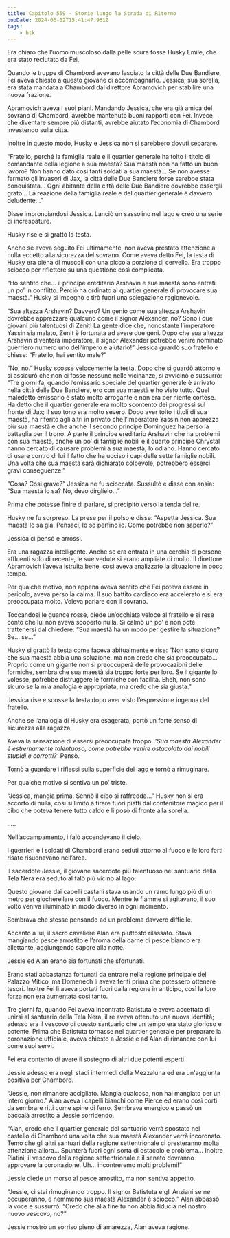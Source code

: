 ```yaml
---
title: Capitolo 559 - Storie lungo la Strada di Ritorno
pubDate: 2024-06-02T15:41:47.961Z
tags:
    - htk
---
```


Era chiaro che l’uomo muscoloso dalla pelle scura fosse Husky Emile, che era stato reclutato da Fei.

Quando le truppe di Chambord avevano lasciato la città delle Due Bandiere, Fei aveva chiesto a questo giovane di accompagnarlo. Jessica, sua sorella, era stata mandata a Chambord dal direttore Abramovich per stabilire una nuova frazione.

Abramovich aveva i suoi piani. Mandando Jessica, che era già amica del sovrano di Chambord, avrebbe mantenuto buoni rapporti con Fei. Invece che diventare sempre più distanti, avrebbe aiutato l’economia di Chambord investendo sulla città.

Inoltre in questo modo, Husky e Jessica non si sarebbero dovuti separare.

“Fratello, perché la famiglia reale e il quartier generale ha tolto il titolo di comandante della legione a sua maestà? Sua maestà non ha fatto un buon lavoro? Non hanno dato così tanti soldati a sua maestà… Se non avesse fermato gli invasori di Jax, la città delle Due Bandiere forse sarebbe stata conquistata… Ogni abitante della città delle Due Bandiere dovrebbe essergli grato… La reazione della famiglia reale e del quartier generale è davvero deludente…”

Disse imbronciandosi Jessica. Lanciò un sassolino nel lago e creò una serie di increspature.

Husky rise e si grattò la testa.

Anche se aveva seguito Fei ultimamente, non aveva prestato attenzione a nulla eccetto alla sicurezza del sovrano. Come aveva detto Fei, la testa di Husky era piena di muscoli con una piccola porzione di cervello. Era troppo sciocco per riflettere su una questione così complicata.

“Ho sentito che… il principe ereditario Arshavin e sua maestà sono entrati un po’ in conflitto. Perciò ha ordinato al quartier generale di provocare sua maestà.” Husky si impegnò e tirò fuori una spiegazione ragionevole.

“Sua altezza Arshavin? Davvero? Un genio come sua altezza Arshavin dovrebbe apprezzare qualcuno come il signor Alexander, no? Sono i due giovani più talentuosi di Zenit! La gente dice che, nonostante l’imperatore Yassin sia malato, Zenit è fortunata ad avere due geni. Dopo che sua altezza Arshavin diventerà imperatore, il signor Alexander potrebbe venire nominato guerriero numero uno dell’impero e aiutarlo!” Jessica guardò suo fratello e chiese: “Fratello, hai sentito male?”

“No, no.” Husky scosse velocemente la testa. Dopo che si guardò attorno e si assicurò che non ci fosse nessuno nelle vicinanze, si avvicinò e sussurrò: “Tre giorni fa, quando l’emissario speciale del quartier generale è arrivato nella città delle Due Bandiere, ero con sua maestà e ho visto tutto. Quel maledetto emissario è stato molto arrogante e non era per niente cortese. Ha detto che il quartier generale era molto scontento dei progressi sul fronte di Jax; Il suo tono era molto severo.
Dopo aver tolto i titoli di sua maestà, ha riferito agli altri in privato che l’imperatore Yassin non apprezza più sua maestà e che anche il secondo principe Dominguez ha perso la battaglia per il trono. A parte il principe ereditario Arshavin che ha problemi con sua maestà, anche un po’ di famiglie nobili e il quarto principe Chrystal hanno cercato di causare problemi a sua maestà; lo odiano. Hanno cercato di usare contro di lui il fatto che ha ucciso i capi delle sette famiglie nobili. Una volta che sua maestà sarà dichiarato colpevole, potrebbero esserci gravi conseguenze.”

“Cosa? Così grave?” Jessica ne fu scioccata. Sussultò e disse con ansia: “Sua maestà lo sa? No, devo dirglielo…”

Prima che potesse finire di parlare, si precipitò verso la tenda del re.

Husky ne fu sorpreso. La prese per il polso e disse: “Aspetta Jessica. Sua maestà lo sa già. Pensaci, lo so perfino io. Come potrebbe non saperlo?”

Jessica ci pensò e arrossì.

Era una ragazza intelligente. Anche se era entrata in una cerchia di persone affluenti solo di recente, le sue vedute si erano ampliate di molto. Il direttore Abramovich l’aveva istruita bene, così aveva analizzato la situazione in poco tempo.

Per qualche motivo, non appena aveva sentito che Fei poteva essere in pericolo, aveva perso la calma. Il suo battito cardiaco era accelerato e si era preoccupata molto. Voleva parlare con il sovrano.

Toccandosi le guance rosse, diede un’occhiata veloce al fratello e si rese conto che lui non aveva scoperto nulla. Si calmò un po’ e non poté trattenersi dal chiedere: “Sua maestà ha un modo per gestire la situazione? Se… se…”

Husky si grattò la testa come faceva abitualmente e rise: “Non sono sicuro che sua maestà abbia una soluzione, ma non credo che sia preoccupato… Proprio come un gigante non si preoccuperà delle provocazioni delle formiche, sembra che sua maestà sia troppo forte per loro. Se il gigante lo volesse, potrebbe distruggere le formiche con facilità. Eheh, non sono sicuro se la mia analogia è appropriata, ma credo che sia giusta.”

Jessica rise e scosse la testa dopo aver visto l’espressione ingenua del fratello.

Anche se l’analogia di Husky era esagerata, portò un forte senso di sicurezza alla ragazza.

Aveva la sensazione di essersi preoccupata troppo. <em>’Sua maestà Alexander è estremamente talentuoso, come potrebbe venire ostacolato dai nobili stupidi e corrotti?’</em> Pensò.

Tornò a guardare i riflessi sulla superficie del lago e tornò a rimuginare.

Per qualche motivo si sentiva un po’ triste.

“Jessica, mangia prima. Sennò il cibo si raffredda…” Husky non si era accorto di nulla, così si limitò a tirare fuori piatti dal contenitore magico per il cibo che poteva tenere tutto caldo e li posò di fronte alla sorella.

…..

Nell’accampamento, i falò accendevano il cielo.

I guerrieri e i soldati di Chambord erano seduti attorno al fuoco e le loro forti risate risuonavano nell’area.

Il sacerdote Jessie, il giovane sacerdote più talentuoso nel santuario della Tela Nera era seduto al falò più vicino al lago.

Questo giovane dai capelli castani stava usando un ramo lungo più di un metro per giocherellare con il fuoco. Mentre le fiamme si agitavano, il suo volto veniva illuminato in modo diverso in ogni momento.

Sembrava che stesse pensando ad un problema davvero difficile.

Accanto a lui, il sacro cavaliere Alan era piuttosto rilassato. Stava mangiando pesce arrostito e l’aroma della carne di pesce bianco era allettante, aggiungendo sapore alla notte.

Jessie ed Alan erano sia fortunati che sfortunati.

Erano stati abbastanza fortunati da entrare nella regione principale del Palazzo Mitico, ma Domenech li aveva feriti prima che potessero ottenere tesori. Inoltre Fei li aveva portati fuori dalla regione in anticipo, così la loro forza non era aumentata così tanto.

Tre giorni fa, quando Fei aveva incontrato Batistuta e aveva accettato di unirsi al santuario della Tela Nera, il re aveva ottenuto una nuova identità; adesso era il vescovo di questo santuario che un tempo era stato glorioso e potente. Prima che Batistuta tornasse nel quartier generale per preparare la coronazione ufficiale, aveva chiesto a Jessie e ad Alan di rimanere con lui come suoi servi.

Fei era contento di avere il sostegno di altri due potenti esperti.

Jessie adesso era negli stadi intermedi della Mezzaluna ed era un'aggiunta positiva per Chambord.

“Jessie, non rimanere accigliato. Mangia qualcosa, non hai mangiato per un intero giorno.” Alan aveva i capelli bianchi come Pierce ed erano così corti da sembrare ritti come spine di ferro. Sembrava energico e passò un baccalà arrostito a Jessie sorridendo.

“Alan, credo che il quartier generale del santuario verrà spostato nel castello di Chambord una volta che sua maestà Alexander verrà incoronato. Temo che gli altri santuari della regione settentrionale ci presteranno molta attenzione allora… Spunterà fuori ogni sorta di ostacolo e problema… Inoltre Platini, il vescovo della regione settentrionale e il senato dovranno approvare la coronazione. Uh… incontreremo molti problemi!”

Jessie diede un morso al pesce arrostito, ma non sentiva appetito.

“Jessie, ci stai rimuginando troppo. Il signor Batistuta e gli Anziani se ne occuperanno, e nemmeno sua maestà Alexander è sciocco.” Alan abbassò la voce e sussurrò: “Credo che alla fine tu non abbia fiducia nel nostro nuovo vescovo, no?”

Jessie mostrò un sorriso pieno di amarezza, Alan aveva ragione.



